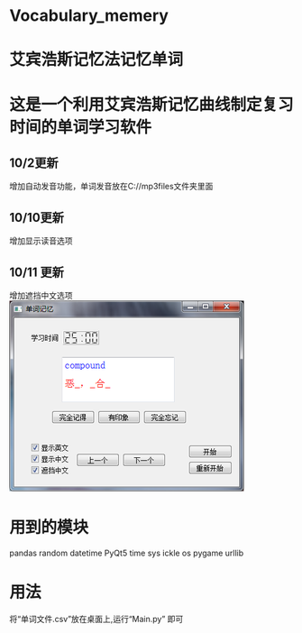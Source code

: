 # Vocabulary_memery  
# 艾宾浩斯记忆法记忆单词  

# 这是一个利用艾宾浩斯记忆曲线制定复习时间的单词学习软件  



## 10/2更新
增加自动发音功能，单词发音放在C://mp3files文件夹里面  
## 10/10更新
增加显示读音选项  
## 10/11 更新
增加遮挡中文选项  
![更改显示选项](https://github.com/KID1412999/Vocabulary_memery/blob/master/TIM%E6%88%AA%E5%9B%BE20181011101910.png)  

# 用到的模块  
pandas
random
datetime
PyQt5
time
sys
ickle
os
pygame
urllib  
# 用法  
将“单词文件.csv”放在桌面上,运行“Main.py” 即可  

